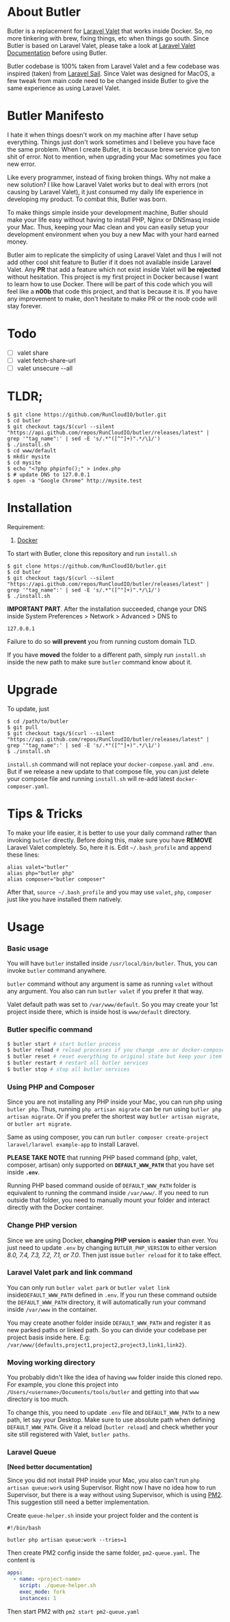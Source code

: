 # About Butler

Butler is a replacement for [Laravel Valet](https://github.com/laravel/valet) that works inside Docker. So, no more tinkering with brew, fixing things, etc when things go south. Since Butler is based on Laravel Valet, please take a look at [Laravel Valet Documentation](https://laravel.com/docs/master/valet) before using Butler.

Butler codebase is 100% taken from Laravel Valet and a few codebase was inspired (taken) from [Laravel Sail](https://github.com/laravel/sail). Since Valet was designed for MacOS, a few tweak from main code need to be changed inside Butler to give the same experience as using Laravel Valet.

# Butler Manifesto

I hate it when things doesn't work on my machine after I have setup everything. Things just don't work sometimes and I believe you have face the same problem. When I create Butler, it is because brew service give ton shit of error. Not to mention, when upgrading your Mac sometimes you face new error. 

Like every programmer, instead of fixing broken things. Why not make a new solution? I like how Laravel Valet works but to deal with errors (not causing by Laravel Valet), it just consumed my daily life experience in developing my product. To combat this, Butler was born. 

To make things simple inside your development machine, Butler should make your life easy without having to install PHP, Nginx or DNSmasq inside your Mac. Thus, keeping your Mac clean and you can easily setup your development environment when you buy a new Mac with your hard earned money.

Butler aim to replicate the simplicity of using Laravel Valet and thus I will not add other cool shit feature to Butler if it does not available inside Laravel Valet. Any **PR** that add a feature which not exist inside Valet will **be rejected** without hesitation. This project is my first project in Docker because I want to learn how to use Docker. There will be part of this code which you will feel like a **n00b** that code this project, and that is because it is. If you have any improvement to make, don't hesitate to make PR or the noob code will stay forever.

# Todo

- [ ] valet share
- [ ] valet fetch-share-url
- [ ] valet unsecure --all

# TLDR;

```
$ git clone https://github.com/RunCloudIO/butler.git
$ cd butler
$ git checkout tags/$(curl --silent "https://api.github.com/repos/RunCloudIO/butler/releases/latest" | grep '"tag_name":' | sed -E 's/.*"([^"]+)".*/\1/')
$ ./install.sh
$ cd www/default
$ mkdir mysite
$ cd mysite
$ echo "<?php phpinfo();" > index.php
$ # update DNS to 127.0.0.1
$ open -a "Google Chrome" http://mysite.test
```

# Installation

Requirement:

1. [Docker](https://www.docker.com/)

To start with Butler, clone this repository and run `install.sh`

```
$ git clone https://github.com/RunCloudIO/butler.git
$ cd butler
$ git checkout tags/$(curl --silent "https://api.github.com/repos/RunCloudIO/butler/releases/latest" | grep '"tag_name":' | sed -E 's/.*"([^"]+)".*/\1/')
$ ./install.sh
```
**IMPORTANT PART**. After the installation succeeded, change your DNS inside System Preferences > Network > Advanced > DNS to 
```
127.0.0.1
```

Failure to do so **will prevent** you from running custom domain TLD.

If you have **moved** the folder to a different path, simply run `install.sh` inside the new path to make sure `butler` command know about it.

# Upgrade

To update, just 

```
$ cd /path/to/butler
$ git pull
$ git checkout tags/$(curl --silent "https://api.github.com/repos/RunCloudIO/butler/releases/latest" | grep '"tag_name":' | sed -E 's/.*"([^"]+)".*/\1/')
$ ./install.sh
```

`install.sh` command will not replace your `docker-compose.yaml` and `.env`. But if we release a new update to that compose file, you can just delete your compose file and running `install.sh` will re-add latest `docker-composer.yaml`.

# Tips & Tricks

To make your life easier, it is better to use your daily command rather than invoking `butler` directly. Before doing this, make sure you have **REMOVE** Laravel Valet completely. So, here it is. Edit `~/.bash_profile` and append these lines:

```
alias valet="butler"
alias php="butler php"
alias composer="butler composer"
```

After that, `source ~/.bash_profile` and you may use `valet`, `php`, `composer` just like you have installed them natively.

# Usage

### Basic usage
You will have `butler` installed inside `/usr/local/bin/butler`. Thus, you can invoke `butler` command anywhere.

`butler` command without any argument is same as running `valet` without any argument. You also can run `butler valet` if you prefer it that way.

Valet default path was set to `/var/www/default`. So you may create your 1st project inside there, which is inside host is `www/default` directory.

### Butler specific command

```bash
$ butler start # start butler process
$ butler reload # reload processes if you change .env or docker-compose.yaml
$ butler reset # reset everything to original state but keep your item in mounted folder
$ butler restart # restart all butler services
$ butler stop # stop all butler services
```

### Using PHP and Composer

Since you are not installing any PHP inside your Mac, you can run php using `butler php`. Thus, running `php artisan migrate` can be run using `butler php artisan migrate`. Or if you prefer the shortest way `butler artisan migrate`, or `butler art migrate`.

Same as using composer, you can run `butler composer create-project laravel/laravel example-app` to install Laravel.

**PLEASE TAKE NOTE** that running PHP based command (php, valet, composer, artisan) only supported on **`DEFAULT_WWW_PATH`** that you have set inside **`.env`**. 

Running PHP based command ouside of `DEFAULT_WWW_PATH` folder is equivalent to running the command inside `/var/www/`. If you need to run outside that folder, you need to manually mount your folder and interact directly with the Docker container.

### Change PHP version

Since we are using Docker, **changing PHP version** is **easier** than ever. You just need to update `.env` by changing `BUTLER_PHP_VERSION` to either version *8.0, 7.4, 7.3, 7.2, 7.1, or 7.0*. Then just issue `butler reload` for it to take effect.

### Laravel Valet park and link command

You can only run `butler valet park` or `butler valet link` inside`DEFAULT_WWW_PATH` defined in `.env`. If you run these command outside the `DEFAULT_WWW_PATH` directory, it will automatically run your command inside `/var/www` in the container. 

You may create another folder inside `DEFAULT_WWW_PATH` and register it as new parked paths or linked path. So you can divide your codebase per project basis inside here. E.g: `/var/www/{defaults,project1,project2,project3,link1,link2}`.

### Moving working directory

You probably didn't like the idea of having `www` folder inside this cloned repo. For example, you clone this project into `/Users/<username>/Documents/tools/butler` and getting into that `www` directory is too much. 

To change this, you need to update `.env` file and `DEFAULT_WWW_PATH` to a new path, let say your Desktop. Make sure to use absolute path when defining `DEFAULT_WWW_PATH`. Give it a reload (`butler reload`) and check whether your site still registered with Valet, `butler paths`.

### Laravel Queue

**[Need better documentation]**

Since you did not install PHP inside your Mac, you also can't run `php artisan queue:work` using Supervisor. Right now I have no idea how to run Supervisor, but there is a way without using Supervisor, which is using [PM2](https://www.npmjs.com/package/pm2). This suggestion still need a better implementation.

Create `queue-helper.sh` inside your project folder and the content is

```shell
#!/bin/bash

butler php artisan queue:work --tries=1 
```

Then create PM2 config inside the same folder, `pm2-queue.yaml`. The content is

```yaml
apps:
  - name: <project-name>
    script: ./queue-helper.sh
    exec_mode: fork
    instances: 1
```

Then start PM2 with `pm2 start pm2-queue.yaml`